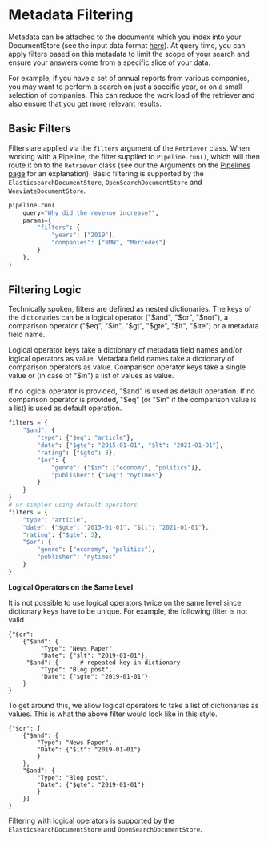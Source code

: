 # Metadata Filtering

Metadata can be attached to the documents which you index into your DocumentStore (see the input data format [here](/components/v1.3.0/retriever)).
At query time, you can apply filters based on this metadata to limit the scope of your search and ensure your answers
come from a specific slice of your data.

For example, if you have a set of annual reports from various companies,
you may want to perform a search on just a specific year, or on a small selection of companies.
This can reduce the work load of the retriever and also ensure that you get more relevant results.

## Basic Filters

Filters are applied via the `filters` argument of the `Retriever` class.
When working with a Pipeline, the filter supplied to `Pipeline.run()`,
which will then route it on to the `Retriever` class
(see our the Arguments on the [Pipelines page](/components/v1.3.0/pipelines) for an explanation).
Basic filtering is supported by the `ElasticsearchDocumentStore`, `OpenSearchDocumentStore` and `WeaviateDocumentStore`.


```python
pipeline.run(
    query="Why did the revenue increase?",
    params={
        "filters": {
            "years": ["2019"],
            "companies": ["BMW", "Mercedes"]
        }
    },
)
```

## Filtering Logic

Technically spoken, filters are defined as nested dictionaries.
The keys of the dictionaries can be a logical operator ("$and", "$or", "$not"),
a comparison operator ("$eq", "$in", "$gt", "$gte", "$lt", "$lte")
or a metadata field name.

Logical operator keys take a dictionary of metadata field names and/or logical operators as value.
Metadata field names take a dictionary of comparison operators as value.
Comparison operator keys take a single value or (in case of "$in") a list of values as value.

If no logical operator is provided, "$and" is used as default operation.
If no comparison operator is provided, "$eq" (or "$in" if the comparison value is a list) is used as default operation.

```python
filters = {
    "$and": {
        "type": {"$eq": "article"},
        "date": {"$gte": "2015-01-01", "$lt": "2021-01-01"},
        "rating": {"$gte": 3},
        "$or": {
            "genre": {"$in": ["economy", "politics"]},
            "publisher": {"$eq": "nytimes"}
        }
    }
}
# or simpler using default operators
filters = {
    "type": "article",
    "date": {"$gte": "2015-01-01", "$lt": "2021-01-01"},
    "rating": {"$gte": 3},
    "$or": {
        "genre": ["economy", "politics"],
        "publisher": "nytimes"
    }
}
```
<div className="max-w-xl bg-yellow-light-theme border-l-8 border-yellow-dark-theme px-6 pt-6 pb-4 my-4 rounded-md dark:bg-yellow-900">

**Logical Operators on the Same Level**

It is not possible to use logical operators twice on the same level since dictionary keys have to be unique.
For example, the following filter is not valid

```
{"$or":
    {"$and": {
         "Type": "News Paper",
         "Date": {"$lt": "2019-01-01"},
     "$and": {      # repeated key in dictionary
         "Type": "Blog post",
         "Date": {"$gte": "2019-01-01"}
    }
}
```

To get around this, we allow logical operators to take a list of dictionaries as values.
This is what the above filter would look like in this style.

```
{"$or": [
    {"$and": {
        "Type": "News Paper",
        "Date": {"$lt": "2019-01-01"}
        }
    },
    "$and": {
        "Type": "Blog post",
        "Date": {"$gte": "2019-01-01"}
        }
    }]
}
```

</div>

Filtering with logical operators is supported by the `ElasticsearchDocumentStore` and `OpenSearchDocumentStore`.